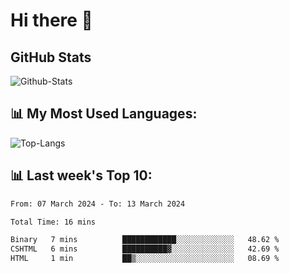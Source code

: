 # Hi there 👋

## GitHub Stats
![Github-Stats](https://github-readme-stats-sigma-five.vercel.app/api?username=ltorson&show_icons=true&theme=radical&count_private=true)

## 📊 My Most Used Languages:
![Top-Langs](https://github-readme-stats-sigma-five.vercel.app/api/top-langs/?username=LTorson&layout=compact&langs_count=10)

## 📊 Last week's Top 10:
<!--START_SECTION:waka-->

```txt
From: 07 March 2024 - To: 13 March 2024

Total Time: 16 mins

Binary   7 mins          ████████████░░░░░░░░░░░░░   48.62 %
CSHTML   6 mins          ██████████▓░░░░░░░░░░░░░░   42.69 %
HTML     1 min           ██▒░░░░░░░░░░░░░░░░░░░░░░   08.69 %
```

<!--END_SECTION:waka-->
